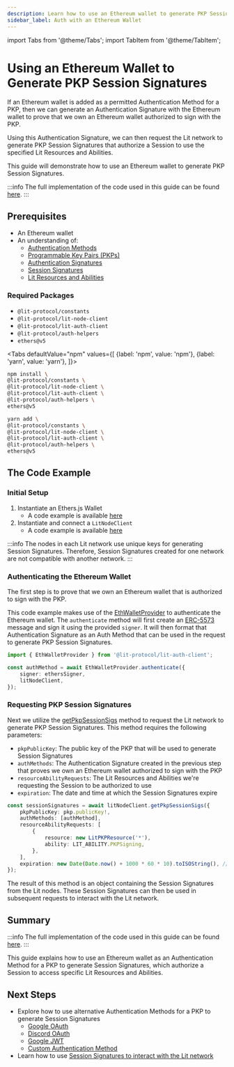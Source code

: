 ```yaml
---
description: Learn how to use an Ethereum wallet to generate PKP Session Signatures
sidebar_label: Auth with an Ethereum Wallet
---
```


import Tabs from '@theme/Tabs';
import TabItem from '@theme/TabItem';

# Using an Ethereum Wallet to Generate PKP Session Signatures

If an Ethereum wallet is added as a permitted Authentication Method for a PKP, then we can generate an Authentication Signature with the Ethereum wallet to prove that we own an Ethereum wallet authorized to sign with the PKP.

Using this Authentication Signature, we can then request the Lit network to generate PKP Session Signatures that authorize a Session to use the specified Lit Resources and Abilities.

This guide will demonstrate how to use an Ethereum wallet to generate PKP Session Signatures.

:::info
The full implementation of the code used in this guide can be found [here](https://github.com/LIT-Protocol/developer-guides-code/tree/wyatt/v2/session-signatures/generating-a-session/using-pkp).
:::

## Prerequisites

- An Ethereum wallet
- An understanding of:
  - [Authentication Methods](../../../learn/authentication/auth-methods)
  - [Programmable Key Pairs (PKPs)](../../../learn/signing-data/pkps)
  - [Authentication Signatures](../../../learn/authentication/auth-sigs)
  - [Session Signatures](../../../learn/authentication/session-sigs)
  - [Lit Resources and Abilities](../../../learn/authentication/lit-resources-and-abilities)

### Required Packages

- `@lit-protocol/constants`
- `@lit-protocol/lit-node-client`
- `@lit-protocol/lit-auth-client`
- `@lit-protocol/auth-helpers`
- `ethers@v5`

<Tabs
defaultValue="npm"
values={[
{label: 'npm', value: 'npm'},
{label: 'yarn', value: 'yarn'},
]}>
<TabItem value="npm">

```bash
npm install \
@lit-protocol/constants \
@lit-protocol/lit-node-client \
@lit-protocol/lit-auth-client \
@lit-protocol/auth-helpers \
ethers@v5
```

</TabItem>

<TabItem value="yarn">

```bash
yarn add \
@lit-protocol/constants \
@lit-protocol/lit-node-client \
@lit-protocol/lit-auth-client \
@lit-protocol/auth-helpers \
ethers@v5
```

</TabItem>
</Tabs>

## The Code Example

### Initial Setup

1. Instantiate an Ethers.js Wallet
   - A code example is available [here](../../getting-started/authenticating-a-session#creating-an-ethers-signer)
2. Instantiate and connect a `LitNodeClient`
   - A code example is available [here](../../getting-started/connecting-to-lit)

:::info
The nodes in each Lit network use unique keys for generating Session Signatures. Therefore, Session Signatures created for one network are not compatible with another network.
:::

### Authenticating the Ethereum Wallet

The first step is to prove that we own an Ethereum wallet that is authorized to sign with the PKP.

This code example makes use of the [EthWalletProvider](https://v7-api-doc-lit-js-sdk.vercel.app/classes/lit_auth_client_src.EthWalletProvider.html) to authenticate the Ethereum wallet. The `authenticate` method will first create an [ERC-5573](https://eips.ethereum.org/EIPS/eip-5573) message and sign it using the provided `signer`. It will then format that Authentication Signature as an Auth Method that can be used in the request to generate PKP Session Signatures.

```ts
import { EthWalletProvider } from '@lit-protocol/lit-auth-client';

const authMethod = await EthWalletProvider.authenticate({
    signer: ethersSigner,
    litNodeClient,
});
```

### Requesting PKP Session Signatures

Next we utilize the [getPkpSessionSigs](https://v7-api-doc-lit-js-sdk.vercel.app/classes/lit_node_client_src.LitNodeClient.html#getPkpSessionSigs) method to request the Lit network to generate PKP Session Signatures. This method requires the following parameters:

- `pkpPublicKey`: The public key of the PKP that will be used to generate Session Signatures
- `authMethods`: The Authentication Signature created in the previous step that proves we own an Ethereum wallet authorized to sign with the PKP
- `resourceAbilityRequests`: The Lit Resources and Abilities we're requesting the Session to be authorized to use
- `expiration`: The date and time at which the Session Signatures expire

```ts
const sessionSignatures = await litNodeClient.getPkpSessionSigs({
    pkpPublicKey: pkp.publicKey!,
    authMethods: [authMethod],
    resourceAbilityRequests: [
        {
            resource: new LitPKPResource('*'),
            ability: LIT_ABILITY.PKPSigning,
        },
    ],
    expiration: new Date(Date.now() + 1000 * 60 * 10).toISOString(), // 10 minutes
});
```

The result of this method is an object containing the Session Signatures from the Lit nodes. These Session Signatures can then be used in subsequent requests to interact with the Lit network.

## Summary

:::info
The full implementation of the code used in this guide can be found [here](https://github.com/LIT-Protocol/developer-guides-code/tree/wyatt/v2/session-signatures/generating-a-session/using-pkp).
:::

This guide explains how to use an Ethereum wallet as an Authentication Method for a PKP to generate Session Signatures, which authorize a Session to access specific Lit Resources and Abilities.

## Next Steps

- Explore how to use alternative Authentication Methods for a PKP to generate Session Signatures
  - [Google OAuth](./auth-with-google-oauth)
  - [Discord OAuth](./auth-with-discord-oauth)
  - [Google JWT](./auth-with-google-jwt)
  - [Custom Authentication Method](./auth-with-custom-auth-method)
- Learn how to use [Session Signatures to interact with the Lit network](../../making-a-request)
